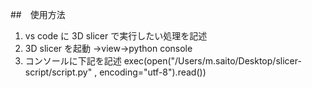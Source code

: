 ##　使用方法

1. vs code に 3D slicer で実行したい処理を記述
2. 3D slicer を起動 →view→python console
3. コンソールに下記を記述
   exec(open("/Users/m.saito/Desktop/slicer-script/script.py" , encoding="utf-8").read())
